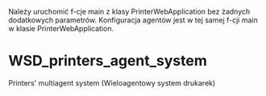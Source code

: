 Należy uruchomić f-cje main z klasy PrinterWebApplication bez żadnych dodatkowych parametrów. Konfiguracja agentów jest w tej samej f-cji main w klasie PrinterWebApplication.

# WSD_printers_agent_system
Printers' multiagent system (Wieloagentowy system drukarek)
